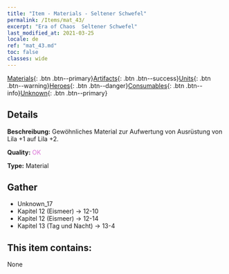 ```yaml
---
title: "Item - Materials - Seltener Schwefel"
permalink: /Items/mat_43/
excerpt: "Era of Chaos  Seltener Schwefel"
last_modified_at: 2021-03-25
locale: de
ref: "mat_43.md"
toc: false
classes: wide
---
```

 [Materials](/de/Items/){: .btn .btn--primary}[Artifacts](/de/Items/Artifacts/){: .btn .btn--success}[Units](/de/Items/Units/){: .btn .btn--warning}[Heroes](/de/Items/Heroes/){: .btn .btn--danger}[Consumables](/de/Items/Consumables/){: .btn .btn--info}[Unknown](/de/Items/Unknown/){: .btn .btn--primary}

## Details
 **Beschreibung:** Gewöhnliches Material zur Aufwertung von Ausrüstung von Lila +1 auf Lila +2.

 **Quality:** <span style="color: #DA70D6">OK</span>

 **Type:** Material

## Gather

*    Unknown_17 
*    Kapitel 12 (Eismeer) -> 12-10 
*    Kapitel 12 (Eismeer) -> 12-14 
*    Kapitel 13 (Tag und Nacht) -> 13-4 

## This item contains:

  None

